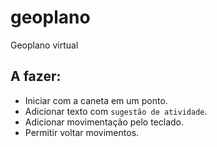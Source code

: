 # geoplano
Geoplano virtual
 
## A fazer:

* Iniciar com a caneta em um ponto.
* Adicionar texto com `sugestão de atividade`.
* Adicionar movimentação pelo teclado.
* Permitir voltar movimentos.
